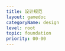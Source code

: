 ```yaml
---
title: 设计规范
layout: gamedoc
categoryName: design
level: root
topic: foundation
priority: 00-00
---
```

